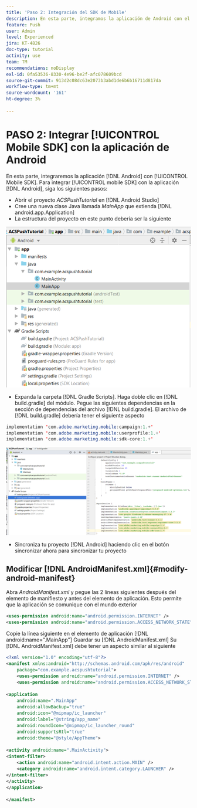 ```yaml
---
title: 'Paso 2: Integración del SDK de Mobile'
description: En esta parte, integramos la aplicación de Android con el SDK móvil. Para integrar el SDK móvil con la aplicación de Android
feature: Push
user: Admin
level: Experienced
jira: KT-4826
doc-type: tutorial
activity: use
team: TM
recommendations: noDisplay
exl-id: 0fa53536-8330-4e96-be2f-afc078609bcd
source-git-commit: 913d2c08dc63e2073b3abd1de6b6b16711d817da
workflow-type: tm+mt
source-wordcount: '161'
ht-degree: 3%

---
```


# PASO 2: Integrar [!UICONTROL Mobile SDK] con la aplicación de Android

En esta parte, integraremos la aplicación [!DNL Android] con [!UICONTROL Mobile SDK]. Para integrar [!UICONTROL mobile SDK] con la aplicación [!DNL Android], siga los siguientes pasos:

* Abrir el proyecto *ACSPushTutorial* en [!DNL Android Studio]
* Cree una nueva clase Java llamada *MainApp* que extienda [!DNL android.app.Application]
* La estructura del proyecto en este punto debería ser la siguiente

![aplicación principal](assets/android-main-app.PNG)

* Expanda la carpeta [!DNL Gradle Scripts]. Haga doble clic en [!DNL build.gradle] del módulo. Pegue las siguientes dependencias en la sección de dependencias del archivo [!DNL build.gradle]. El archivo de [!DNL build.gradle] debería tener el siguiente aspecto

<!--
Removed `{.line-numbers}` below
-->

```java
implementation 'com.adobe.marketing.mobile:campaign:1.+'
implementation 'com.adobe.marketing.mobile:userprofile:1.+'
implementation 'com.adobe.marketing.mobile:sdk-core:1.+'
```

![gradle de módulo](assets/module-build-gradle.PNG)

* Sincroniza tu proyecto [!DNL Android] haciendo clic en el botón sincronizar ahora para sincronizar tu proyecto

## Modificar [!DNL AndroidManifest.xml]{#modify-android-manifest}

Abra *AndroidManifest.xml* y pegue las 2 líneas siguientes después del elemento de manifiesto y antes del elemento de aplicación. Esto permite que la aplicación se comunique con el mundo exterior

<!--
Removed `{.line-numbers}` below
-->

```xml
<uses-permission android:name="android.permission.INTERNET" />
<uses-permission android:name="android.permission.ACCESS_NETWORK_STATE" />
```

Copie la línea siguiente en el elemento de aplicación
[!DNL android:name=".MainApp"]
Guardar su [!DNL AndroidManifest.xml]
Su [!DNL AndroidManifest.xml] debe tener un aspecto similar al siguiente

<!--
Removed `{.line-numbers}` below
-->

```xml
<?xml version="1.0" encoding="utf-8"?>
<manifest xmlns:android="http://schemas.android.com/apk/res/android"
    package="com.example.acspushtutorial">
    <uses-permission android:name="android.permission.INTERNET" />
    <uses-permission android:name="android.permission.ACCESS_NETWORK_STATE" />

<application
    android:name=".MainApp"
    android:allowBackup="true"
    android:icon="@mipmap/ic_launcher"
    android:label="@string/app_name"
    android:roundIcon="@mipmap/ic_launcher_round"
    android:supportsRtl="true"
    android:theme="@style/AppTheme">

<activity android:name=".MainActivity">
<intent-filter>
    <action android:name="android.intent.action.MAIN" />
    <category android:name="android.intent.category.LAUNCHER" />
</intent-filter>
</activity>
</application>

</manifest>
```
